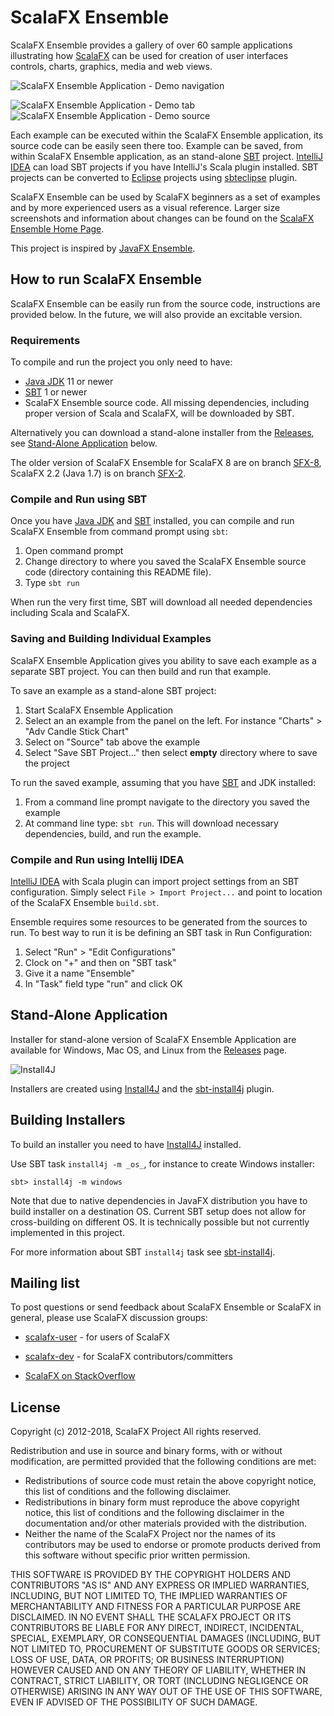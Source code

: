 ScalaFX Ensemble
================

ScalaFX Ensemble provides a gallery of over 60 sample applications illustrating how
[ScalaFX] can be used for creation of user interfaces controls, charts, graphics, media and web views.

![ScalaFX Ensemble Application - Demo navigation](http://scalafx.github.io/scalafx-ensemble/images/ScalaFX_Ensemble-grid-50p.png)

![ScalaFX Ensemble Application - Demo tab](http://scalafx.github.io/scalafx-ensemble/images/ScalaFX_Ensemble-demo-50p.png)
![ScalaFX Ensemble Application - Demo source](http://scalafx.github.io/scalafx-ensemble/images/ScalaFX_Ensemble-source-50p.png)

Each example can be executed within the ScalaFX Ensemble application, its source code can be easily seen there too.
Example can be saved, from within ScalaFX Ensemble application, as an stand-alone [SBT] project. [IntelliJ IDEA] can load SBT projects if you have IntelliJ's Scala plugin installed. SBT projects can be converted to [Eclipse] projects using [sbteclipse] plugin.

ScalaFX Ensemble can be used by ScalaFX beginners as a set of examples and by more experienced users as a visual
reference. Larger size screenshots and information about changes can be found on the
[ScalaFX Ensemble Home Page].

This project is inspired by [JavaFX Ensemble].

How to run ScalaFX Ensemble
---------------------------

ScalaFX Ensemble can be easily run from the source code, instructions are provided below.
In the future, we will also provide an excitable version.

### Requirements ###

To compile and run the project you only need to have:

*  [Java JDK] 11 or newer
*  [SBT] 1 or newer
*  ScalaFX Ensemble source code. All missing dependencies, including proper version of Scala and ScalaFX, will be downloaded by SBT.

Alternatively you can download a stand-alone installer from the [Releases], see [Stand-Alone Application](#stand-alone-application) below.

The older version of ScalaFX Ensemble for ScalaFX 8 are on branch [SFX-8](https://github.com/scalafx/scalafx-ensemble/tree/SFX-8), ScalaFX 2.2 (Java 1.7) is on branch
[SFX-2](https://github.com/scalafx/scalafx-ensemble/tree/SFX-2).

### Compile and Run using SBT ###

Once you have [Java JDK] and [SBT] installed, you can compile and run ScalaFX Ensemble from command prompt using `sbt`:

1. Open command prompt
2. Change directory to where you saved the ScalaFX Ensemble source code (directory containing this README file).
3. Type `sbt run`

When run the very first time, SBT will download all needed dependencies including Scala and ScalaFX.

### Saving and Building Individual Examples

ScalaFX Ensemble Application gives you ability to save each example as a separate SBT project. You can then build and run that example.

To save an example as a stand-alone SBT project:  

1. Start ScalaFX Ensemble Application
2. Select an an example from the panel on the left. For instance "Charts" > "Adv Candle Stick Chart"
3. Select on "Source" tab above the example
4. Select "Save SBT Project..." then select **empty** directory where to save the project

To run the saved example, assuming that you have [SBT] and JDK installed:

1. From a command line prompt navigate to the directory you saved the example
2. At command line type: `sbt run`. This will download necessary dependencies, build, and run the example.
 

### Compile and Run using Intellij IDEA ###

[IntelliJ IDEA] with Scala plugin can import project settings from an SBT configuration.
Simply select `File > Import Project...` and point to location of the ScalaFX Ensemble `build.sbt`.

Ensemble requires some resources to be generated from the sources to run.
To best way to run it is be defining an SBT task in Run Configuration:
1. Select "Run" > "Edit Configurations"
2. Clock on "+" and then on "SBT task"
3. Give it a name "Ensemble"
3. In "Task" field type "run" and click OK

Stand-Alone Application
-----------------------

Installer for stand-alone version of ScalaFX Ensemble Application are available for Windows, Mac OS, and Linux from the [Releases] page.

![Install4J](https://www.ej-technologies.com/images/product_banners/install4j_medium.png)

Installers are created using [Install4J] and the [sbt-install4j] plugin.

Building Installers
-------------------
To build an installer you need to have [Install4J] installed. 

Use SBT task `install4j -m _os_`, for instance to create Windows installer:

```
sbt> install4j -m windows
```

Note that due to native dependencies in JavaFX distribution you have to build installer on a destination OS. Current SBT setup does not allow for cross-building on different OS. It is technically possible but not currently implemented in this project.

For more information about SBT `install4j` task see [sbt-install4j].

Mailing list
------------

To post questions or send feedback about ScalaFX Ensemble or ScalaFX in general, please use ScalaFX discussion groups:

* [scalafx-user] - for users of ScalaFX

* [scalafx-dev] - for ScalaFX contributors/committers

* [ScalaFX on StackOverflow](https://stackoverflow.com/questions/tagged/scalafx) 


License
-------

Copyright (c) 2012-2018, ScalaFX Project
All rights reserved.

Redistribution and use in source and binary forms, with or without
modification, are permitted provided that the following conditions are met:
* Redistributions of source code must retain the above copyright
notice, this list of conditions and the following disclaimer.
* Redistributions in binary form must reproduce the above copyright
notice, this list of conditions and the following disclaimer in the
documentation and/or other materials provided with the distribution.
* Neither the name of the ScalaFX Project nor the
names of its contributors may be used to endorse or promote products
derived from this software without specific prior written permission.

THIS SOFTWARE IS PROVIDED BY THE COPYRIGHT HOLDERS AND CONTRIBUTORS "AS IS" AND
ANY EXPRESS OR IMPLIED WARRANTIES, INCLUDING, BUT NOT LIMITED TO, THE IMPLIED
WARRANTIES OF MERCHANTABILITY AND FITNESS FOR A PARTICULAR PURPOSE ARE
DISCLAIMED. IN NO EVENT SHALL THE SCALAFX PROJECT OR ITS CONTRIBUTORS BE LIABLE
FOR ANY DIRECT, INDIRECT, INCIDENTAL, SPECIAL, EXEMPLARY, OR CONSEQUENTIAL
DAMAGES (INCLUDING, BUT NOT LIMITED TO, PROCUREMENT OF SUBSTITUTE GOODS OR
SERVICES; LOSS OF USE, DATA, OR PROFITS; OR BUSINESS INTERRUPTION) HOWEVER CAUSED
AND ON ANY THEORY OF LIABILITY, WHETHER IN CONTRACT, STRICT LIABILITY, OR TORT
(INCLUDING NEGLIGENCE OR OTHERWISE) ARISING IN ANY WAY OUT OF THE USE OF THIS
SOFTWARE, EVEN IF ADVISED OF THE POSSIBILITY OF SUCH DAMAGE.

[Apache2]: https://www.apache.org/licenses/LICENSE-2.0.html
[Eclipse]: http://www.eclipse.org/
[Install4J]: https://www.ej-technologies.com/products/install4j/overview.html
[IntelliJ IDEA]: http://www.jetbrains.com/idea/
[Java JDK]: http://www.oracle.com/technetwork/java/javase/downloads/index.html
[JavaFX Ensemble]: http://www.oracle.com/technetwork/java/javafx/samples/index.html
[sbt-install4j]: https://github.com/jpsacha/sbt-install4j
[sbteclipse]: https://github.com/sbt/sbteclipse
[SBT]: http://www.scala-sbt.org/

[ScalaFX]: http://scalafx.org
[scalafx-dev]: https://groups.google.com/forum/?fromgroups#!forum/scalafx-dev
[scalafx-user]: https://groups.google.com/forum/?fromgroups#!forum/scalafx-users
[ScalaFX Ensemble Home Page]: http://scalafx.github.com/scalafx-ensemble/
[Releases]: https://github.com/scalafx/scalafx-ensemble/releases
